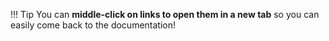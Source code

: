 !!! Tip
	You can **middle-click on links to open them in a new tab**
	so you can easily come back to the documentation!
